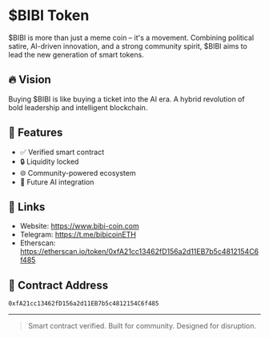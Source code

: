 # $BIBI Token

$BIBI is more than just a meme coin – it's a movement. Combining political satire, AI-driven innovation, and a strong community spirit, $BIBI aims to lead the new generation of smart tokens.

## 🔥 Vision
Buying $BIBI is like buying a ticket into the AI era. A hybrid revolution of bold leadership and intelligent blockchain.

## 🧠 Features
- ✅ Verified smart contract
- 🔒 Liquidity locked
- 🌐 Community-powered ecosystem
- 🤖 Future AI integration

## 🔗 Links
- Website: https://www.bibi-coin.com
- Telegram: https://t.me/bibicoinETH
- Etherscan: https://etherscan.io/token/0xfA21cc13462fD156a2d11EB7b5c4812154C6f485

## 📄 Contract Address
`0xfA21cc13462fD156a2d11EB7b5c4812154C6f485`

---

> Smart contract verified. Built for community. Designed for disruption.
